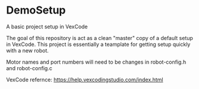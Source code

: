 # DemoSetup
A basic project setup in VexCode

The goal of this repository is act as a clean "master" copy of a default setup in VexCode. This project is essentially a teamplate for getting setup quickly with a new robot.

Motor names and port numbers will need to be changes in robot-config.h and robot-config.c

VexCode refernce: https://help.vexcodingstudio.com/index.html